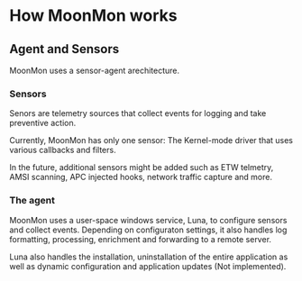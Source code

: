 # How MoonMon works

## Agent and Sensors

MoonMon uses a sensor-agent arechitecture.

### Sensors

Senors are telemetry sources that collect events for logging and take preventive action.

Currently, MoonMon has only one sensor: The Kernel-mode driver that uses various callbacks and filters.

In the future, additional sensors might be added such as ETW telmetry, AMSI scanning, APC injected hooks, network traffic capture and more.

### The agent

MoonMon uses a user-space windows service, Luna, to configure sensors and collect events.
Depending on configuraton settings, it also handles log formatting, processing, enrichment and forwarding to a remote server.

Luna also handles the installation, uninstallation of the entire application as well as dynamic configuration and application updates (Not implemented).
